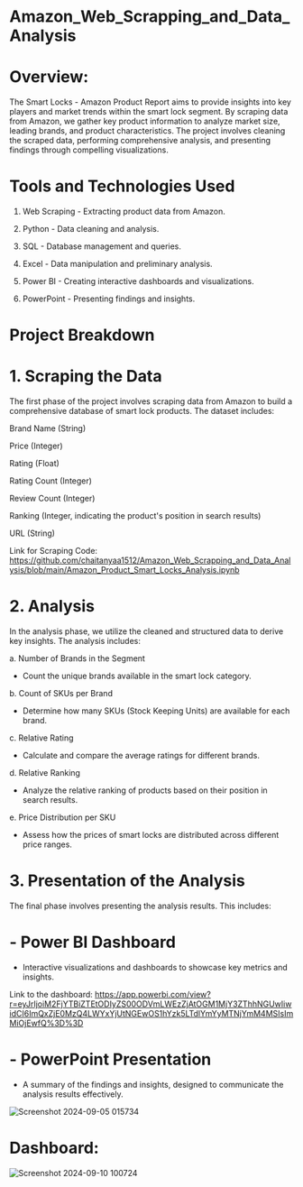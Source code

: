 # Amazon_Web_Scrapping_and_Data_Analysis

# Overview: 
The Smart Locks - Amazon Product Report aims to provide insights into key players and market trends within the smart lock segment. By scraping data from Amazon, we gather key product information to analyze market size, leading brands, and product characteristics. The project involves cleaning the scraped data, performing comprehensive analysis, and presenting findings through compelling visualizations.

# Tools and Technologies Used
1. Web Scraping - Extracting product data from Amazon.
   
2. Python - Data cleaning and analysis.

3. SQL - Database management and queries.

4. Excel - Data manipulation and preliminary analysis.

5. Power BI - Creating interactive dashboards and visualizations.

6. PowerPoint - Presenting findings and insights.

# Project Breakdown

# 1. Scraping the Data

The first phase of the project involves scraping data from Amazon to build a comprehensive database of smart lock products. The dataset includes:

Brand Name (String)

Price (Integer)

Rating (Float)

Rating Count (Integer)

Review Count (Integer)

Ranking (Integer, indicating the product's position in search results)

URL (String)

Link for Scraping Code: https://github.com/chaitanyaa1512/Amazon_Web_Scrapping_and_Data_Analysis/blob/main/Amazon_Product_Smart_Locks_Analysis.ipynb

# 2. Analysis

In the analysis phase, we utilize the cleaned and structured data to derive key insights. The analysis includes:

a. Number of Brands in the Segment 
- Count the unique brands available in the smart lock category.

b. Count of SKUs per Brand
- Determine how many SKUs (Stock Keeping Units) are available for each brand.

c. Relative Rating 
- Calculate and compare the average ratings for different brands.

d. Relative Ranking 
- Analyze the relative ranking of products based on their position in search results.

e. Price Distribution per SKU 
- Assess how the prices of smart locks are distributed across different price ranges.

# 3.  Presentation of the Analysis

The final phase involves presenting the analysis results. This includes:

# - Power BI Dashboard 
- Interactive visualizations and dashboards to showcase key metrics and insights.
  
Link to the dashboard: https://app.powerbi.com/view?r=eyJrIjoiM2FjYTBiZTEtODIyZS00ODVmLWEzZjAtOGM1MjY3ZThhNGUwIiwidCI6ImQxZjE0MzQ4LWYxYjUtNGEwOS1hYzk5LTdlYmYyMTNjYmM4MSIsImMiOjEwfQ%3D%3D

# - PowerPoint Presentation
- A summary of the findings and insights, designed to communicate the analysis results effectively.


![Screenshot 2024-09-05 015734](https://github.com/user-attachments/assets/ee01c2ab-b5d8-4a68-bfee-bf551ddf6116)

# Dashboard: 

![Screenshot 2024-09-10 100724](https://github.com/user-attachments/assets/36e57ee7-d1cf-4285-8060-7f627ea4d818)
